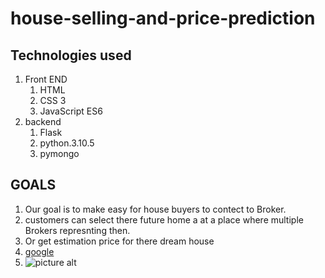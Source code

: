 # house-selling-and-price-prediction

## Technologies used
1.   Front END
       1.   HTML
       2.   CSS 3
       3.   JavaScript ES6
 2.  backend 
       1.   Flask
       2.   python.3.10.5
       3.   pymongo
## GOALS
   1.   Our goal is to make easy for house buyers to contect to Broker.
   2.   customers can select there future home a at a place where multiple Brokers represnting then.
   3.   Or get estimation price for there dream house
   4.   [google](https://github.com/tchapi/markdown-cheatsheet)
   5.   ![picture alt](http://via.placeholder.com/200x150 "Title is optional")
